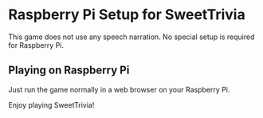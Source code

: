 
# Raspberry Pi Setup for SweetTrivia

This game does not use any speech narration. No special setup is required for Raspberry Pi.

## Playing on Raspberry Pi

Just run the game normally in a web browser on your Raspberry Pi.

Enjoy playing SweetTrivia!
